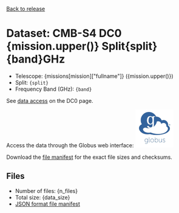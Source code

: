 [Back to release](./dc0.html#datasets)

# Dataset: CMB-S4 DC0 {mission.upper()} Split{split} {band}GHz

- Telescope: {missions[mission]["fullname"]} ({mission.upper()})
- Split: `{split}`
- Frequency Band (GHz): `{band}`

See [data access](./dc0.html#data-access) on the DC0 page.

Access the data through the Globus web interface: [![Download via Globus](images/globus-logo.png)](https://app.globus.org/file-manager?origin_id={ENDPOINT}&origin_path=%2Fdatareleases%2Fdc0%2Fmission%2F{mission}%2Fsplit{split}%2F{band}%2F)

Download the [file manifest](https://{DOMAIN}.data.globus.org/datareleases/dc0/mission/{mission}/split{split}/{band}/manifest.json) for the exact file sizes and checksums.

## Files

- Number of files: {n_files}
- Total size: {data_size}
- [JSON format file manifest](https://{DOMAIN}.data.globus.org/datareleases/dc0/mission/{mission}/split{split}/{band}/manifest.json)

